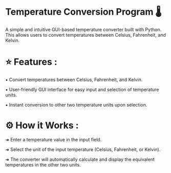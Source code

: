 # Temperature Conversion Program 🌡️
A simple and intuitive GUI-based temperature converter built with Python. This allows users to convert temperatures between Celsius, Fahrenheit, and Kelvin.


# ⭐ Features :


▪️ Convert temperatures between Celsius, Fahrenheit, and Kelvin.


▪️ User-friendly GUI interface for easy input and selection of temperature units.


▪️ Instant conversion to other two temperature units upon selection.


# ⚙️ How it Works :


➜ Enter a temperature value in the input field.


➜ Select the unit of the input temperature (Celsius, Fahrenheit, or Kelvin).


➜ The converter will automatically calculate and display the equivalent temperatures in the other two units.
